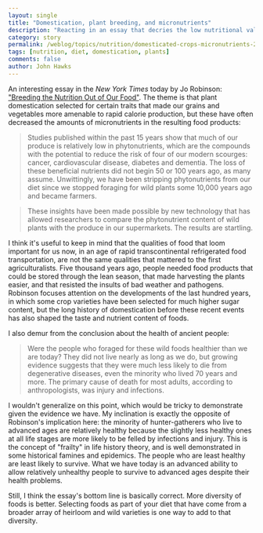```yaml
---
layout: single 
title: "Domestication, plant breeding, and micronutrients" 
description: "Reacting in an essay that decries the low nutritional value of some domesticated crops" 
category: story
permalink: /weblog/topics/nutrition/domesticated-crops-micronutrients-2013.html
tags: [nutrition, diet, domestication, plants] 
comments: false 
author: John Hawks 
---
```



An interesting essay in the <em>New York Times</em> today by Jo Robinson: <a href="http://www.nytimes.com/2013/05/26/opinion/sunday/breeding-the-nutrition-out-of-our-food.html">"Breeding the Nutrition Out of Our Food"</a>. The theme is that plant domestication selected for certain traits that made our grains and vegetables more amenable to rapid calorie production, but these have often decreased the amounts of micronutrients in the resulting food products: 

<blockquote>Studies published within the past 15 years show that much of our produce is relatively low in phytonutrients, which are the compounds with the potential to reduce the risk of four of our modern scourges: cancer, cardiovascular disease, diabetes and dementia. The loss of these beneficial nutrients did not begin 50 or 100 years ago, as many assume. Unwittingly, we have been stripping phytonutrients from our diet since we stopped foraging for wild plants some 10,000 years ago and became farmers.</blockquote>

<blockquote>These insights have been made possible by new technology that has allowed researchers to compare the phytonutrient content of wild plants with the produce in our supermarkets. The results are startling.</blockquote>

I think it's useful to keep in mind that the qualities of food that loom important for us now, in an age of rapid transcontinental refrigerated food transportation, are not the same qualities that mattered to the first agriculturalists. Five thousand years ago, people needed food products that could be stored through the lean season, that made harvesting the plants easier, and that resisted the insults of bad weather and pathogens. Robinson focuses attention on the developments of the last hundred years, in which some crop varieties have been selected for much higher sugar content, but the long history of domestication before these recent events has also shaped the taste and nutrient content of foods. 

I also demur from the conclusion about the health of ancient people: 

<blockquote>Were the people who foraged for these wild foods healthier than we are today? They did not live nearly as long as we do, but growing evidence suggests that they were much less likely to die from degenerative diseases, even the minority who lived 70 years and more. The primary cause of death for most adults, according to anthropologists, was injury and infections.</blockquote>

I wouldn't generalize on this point, which would be tricky to demonstrate given the evidence we have. My inclination is exactly the opposite of Robinson's implication here: the minority of hunter-gatherers who live to advanced ages are relatively healthy because the slightly less healthy ones at all life stages are more likely to be felled by infections and injury. This is the concept of "frailty" in life history theory, and is well demonstrated in some historical famines and epidemics. The people who are least healthy are least likely to survive. What we have today is an advanced ability to allow relatively unhealthy people to survive to advanced ages despite their health problems. 

Still, I think the essay's bottom line is basically correct. More diversity of foods is better. Selecting foods as part of your diet that have come from a broader array of heirloom and wild varieties is one way to add to that diversity. 

